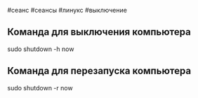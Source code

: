 #сеанс #сеансы #линукс #выключение
## Команда для выключения компьютера
sudo shutdown -h now

## Команда для перезапуска компьютера
sudo shutdown -r now